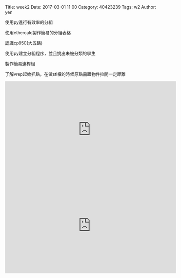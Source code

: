 Title: week2
Date: 2017-03-01 11:00
Category: 40423239
Tags: w2
Author: yen

使用py進行有效率的分組
<!-- PELICAN_END_SUMMARY -->
<p>使用ethercalc製作簡易的分組表格</p>
<p>認識cp950(大五碼)</p>
<p>使用py建立分組程序，並且挑出未被分類的學生</p>
<p>製作簡易連桿組</p>
<p>了解vrep起始抓點，在做stl檔的時候原點需跟物件拉開一定距離</p>
<iframe width="560" height="315" src="https://www.youtube.com/embed/fp4Njvjatjk" frameborder="0" allowfullscreen></iframe>
<iframe width="560" height="315" src="https://www.youtube.com/embed/19t5rbIuhao" frameborder="0" allowfullscreen></iframe>
